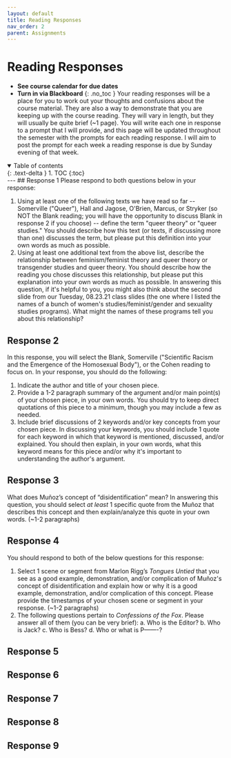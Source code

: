 ```yaml
---
layout: default
title: Reading Responses
nav_order: 2
parent: Assignments
---
```

# Reading Responses
* **See course calendar for due dates**
* **Turn in via Blackboard**
{: .no_toc }
Your reading responses will be a place for you to work out your thoughts and confusions about the course material. They are also a way to demonstrate that you are keeping up with the course reading. They will vary in length, but they will usually be quite brief (~1 page). You will write each one in response to a prompt that I will provide, and this page will be updated throughout the semester with the prompts for each reading response. I will aim to post the prompt for each week a reading response is due by Sunday evening of that week.
<details open markdown="block">
  <summary>
    Table of contents
  </summary>
  {: .text-delta }
1. TOC
{:toc}
</details>
---
## Response 1
Please respond to both questions below in your response:

1. Using at least one of the following texts we have read so far -- Somerville ("Queer"), Hall and Jagose, O'Brien, Marcus, or Stryker (so NOT the Blank reading; you will have the opportunity to discuss Blank in response 2 if you choose) -- define the term "queer theory" or "queer studies." You should describe how this text (or texts, if discussing more than one) discusses the term, but please put this definition into your own words as much as possible.
2. Using at least one additional text from the above list, describe the relationship between feminism/feminist theory and queer theory or transgender studies and queer theory. You should describe how the reading you chose discusses this relationship, but please put this explanation into your own words as much as possible. In answering this question, if it's helpful to you, you might also think about the second slide from our Tuesday, 08.23.21 class slides (the one where I listed the names of a bunch of women's studies/feminist/gender and sexuality studies programs). What might the names of these programs tell you about this relationship?

## Response 2
In this response, you will select the Blank, Somerville ("Scientific Racism and the Emergence of the Homosexual Body"), or the Cohen reading to focus on. In your response, you should do the following:

1. Indicate the author and title of your chosen piece.
2. Provide a 1-2 paragraph summary of the argument and/or main point(s) of your chosen piece, in your own words. You should try to keep direct quotations of this piece to a minimum, though you may include a few as needed.
3. Include brief discussions of 2 keywords and/or key concepts from your chosen piece. In discussing your keywords, you should include 1 quote for each keyword in which that keyword is mentioned, discussed, and/or explained. You should then explain, in your own words, what this keyword means for this piece and/or why it's important to understanding the author's argument.

## Response 3
What does Muñoz’s concept of “disidentification” mean? In answering this question, you should select *at least* 1 specific quote from the Muñoz that describes this concept and then explain/analyze this quote in your own words. (~1-2 paragraphs)

## Response 4
You should respond to both of the below questions for this response:

1. Select 1 scene or segment from Marlon Rigg’s *Tongues Untied* that you see as a good example, demonstration, and/or complication of Muñoz's concept of disidentification and explain how or why it is a good example, demonstration, and/or complication of this concept. Please provide the timestamps of your chosen scene or segment in your response. (~1-2 paragraphs)
2. The following questions pertain to *Confessions of the Fox*. Please answer all of them (you can be very brief):
    a. Who is the Editor?
    b. Who is Jack?
    c. Who is Bess?
    d. Who or what is P——-?

## Response 5

## Response 6

## Response 7

## Response 8

## Response 9
